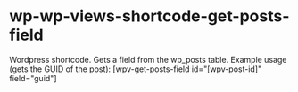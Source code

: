 wp-wp-views-shortcode-get-posts-field
=====================================

Wordpress shortcode. Gets a field from the wp_posts table. Example usage (gets the GUID of the post): [wpv-get-posts-field id="[wpv-post-id]" field="guid"]
